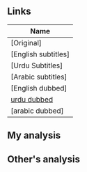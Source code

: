 ## Links
| Name  |
| ------------- |
|[Original] |
|[English subtitles] |
|[Urdu Subtitles] |
|[Arabic subtitles] |
|[English dubbed]| |
|[urdu dubbed](https://www.youtube.com/watch?v=IQww7AdDmuA&list=PLKYuNPuBpjE6CW59_b0KmWoBw-GYzjf0C) | |
|[arabic dubbed]| |

## My analysis


## Other's analysis
